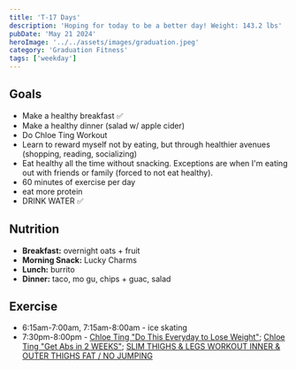 ```yaml
---
title: 'T-17 Days'
description: 'Hoping for today to be a better day! Weight: 143.2 lbs'
pubDate: 'May 21 2024'
heroImage: '../../assets/images/graduation.jpeg'
category: 'Graduation Fitness'
tags: ['weekday']
---
```


## Goals

- Make a healthy breakfast ✅
- Make a healthy dinner (salad w/ apple cider)
- Do Chloe Ting Workout
- Learn to reward myself not by eating, but through healthier avenues (shopping, reading, socializing)
- Eat healthy all the time without snacking. Exceptions are when I'm eating out with friends or family (forced to not eat healthy).
- 60 minutes of exercise per day
- eat more protein
- DRINK WATER ✅

## Nutrition

- **Breakfast:** overnight oats + fruit
- **Morning Snack:** Lucky Charms
- **Lunch:** burrito
- **Dinner:** taco, mo gu, chips + guac, salad

## Exercise

- 6:15am-7:00am, 7:15am-8:00am - ice skating
- 7:30pm-8:00pm - [Chloe Ting "Do This Everyday to Lose Weight"](https://www.youtube.com/watch?v=2MoGxae-zyo); [Chloe Ting "Get Abs in 2 WEEKS"](https://www.youtube.com/watch?v=2pLT-olgUJs); [SLIM THIGHS & LEGS WORKOUT INNER & OUTER THIGHS FAT / NO JUMPING](https://www.youtube.com/watch?v=NDsjmxTROEo)
